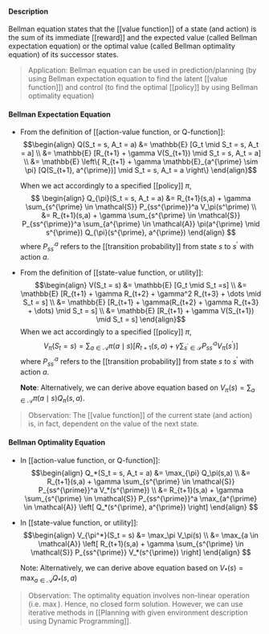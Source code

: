 #### Description
Bellman equation states that the [[value function]] of a state (and action) is the sum of its immediate [[reward]] and the expected value (called Bellman expectation equation) or the optimal value (called Bellman optimality equation) of its successor states.

> Application: Bellman equation can be used in prediction/planning (by using Bellman expectation equation to find the latent [[value function]]) and control (to find the optimal [[policy]] by using Bellman optimality equation)

#### Bellman Expectation Equation

- From the definition of [[action-value function, or Q-function]]:
	$$\begin{align}
	Q(S_t = s, A_t = a)
	&= \mathbb{E} [G_t \mid S_t = s, A_t = a] \\
	&= \mathbb{E} [R_{t+1} + \gamma V(S_{t+1}) \mid S_t = s, A_t = a] \\
	&= \mathbb{E} \left\{ R_{t+1} + \gamma \mathbb{E}_{a^{\prime} \sim \pi} [Q(S_{t+1}, a^{\prime})] \mid S_t = s, A_t = a \right\}
	\end{align}$$
	
	When we act accordingly to a specified [[policy]] $\pi$,
	$$
	\begin{align}
	Q_{\pi}(S_t = s, A_t = a)
	&= R_{t+1}(s,a) + \gamma \sum_{s^{\prime} \in \mathcal{S}} P_{ss^{\prime}}^a  V_\pi(s^\prime) \\
	&= R_{t+1}(s,a) + \gamma \sum_{s^{\prime} \in \mathcal{S}} P_{ss^{\prime}}^a \sum_{a^{\prime} \in \mathcal{A}} \pi(a^{\prime} \mid s^{\prime}) Q_{\pi}(s^{\prime}, a^{\prime})
	\end{align}
	$$
	where $P^a_{ss^{\prime}}$ refers to the [[transition probability]] from state $s$ to $s^{\prime}$ with action $a$.

- From the definition of [[state-value function, or utility]]:
	$$\begin{align}
	V(S_t = s) 
	&= \mathbb{E} [G_t \mid S_t =s] \\
	&= \mathbb{E} [R_{t+1} + \gamma R_{t+2} + \gamma^2 R_{t+3} + \dots \mid S_t = s] \\
	&= \mathbb{E} [R_{t+1} + \gamma(R_{t+2} + \gamma R_{t+3} + \dots) \mid S_t = s] \\
	&= \mathbb{E} [R_{t+1} + \gamma V(S_{t+1}) \mid S_t = s]
	\end{align}$$
	 When we act accordingly to a specified [[policy]] $\pi$,
	$$
	V_{\pi}(S_t = s)
	= \sum_{a \in \mathcal{A}} \pi(a \mid s) \left[ R_{t+1}(s,a) + \gamma \sum_{s^{\prime} \in \mathcal{S}} P^a_{ss^{\prime}} V_{\pi}(s^{\prime}) \right]
	$$
	where $P^a_{ss^{\prime}}$ refers to the [[transition probability]] from state $s$ to $s^{\prime}$ with action $a$.

	**Note**: Alternatively, we can derive above equation based on $V_\pi(s) = \sum_{a \in \mathcal{A}} \pi(a \mid s) Q_\pi(s,a)$.

> Observation: The [[value function]] of the current state (and action) is, in fact, dependent on the value of the next state.

#### Bellman Optimality Equation

- In [[action-value function, or Q-function]]:
	$$\begin{align}
	Q_*(S_t = s, A_t = a) &= \max_{\pi} Q_\pi(s,a) \\
	&= R_{t+1}(s,a) + \gamma \sum_{s^{\prime} \in \mathcal{S}} P_{ss^{\prime}}^a V_*(s^{\prime}) \\
	&= R_{t+1}(s,a) + \gamma \sum_{s^{\prime} \in \mathcal{S}} P_{ss^{\prime}}^a \max_{a^{\prime} \in \mathcal{A}} \left[ Q_*(s^{\prime}, a^{\prime}) \right]
	\end{align}
	$$

- In [[state-value function, or utility]]:
	$$\begin{align}
	V_{\pi^*}(S_t = s) &= \max_\pi V_\pi(s) \\
	&= \max_{a  \in \mathcal{A}} 
	\left[ R_{t+1}(s,a) + \gamma \sum_{s^{\prime} \in \mathcal{S}} P_{ss^{\prime}} V_*(s^{\prime}) \right]
	\end{align}
	$$
	
	Note: Alternatively, we can derive above equation based on $V_*(s) = \max_{a \in \mathcal{A}} Q_*(s,a)$

> Observation: The optimality equation involves non-linear operation (i.e. $\max$). Hence, no closed form solution. However, we can use iterative methods in [[Planning with given environment description using Dynamic Programming]].
